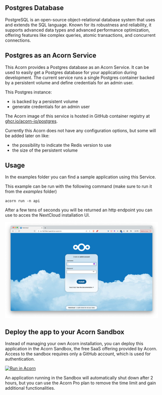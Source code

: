 ## Postgres Database

PostgreSQL is an open-source object-relational database system that uses and extends the SQL language. Known for its robustness and reliability, it supports advanced data types and advanced performance optimization, offering features like complex queries, atomic transactions, and concurrent connections.

## Postgres as an Acorn Service

This Acorn provides a Postgres database as an Acorn Service. It can be used to easily get a Postgres database for your application during development. The current service runs a single Postgres container backed by a persistent volume and define credentials for an admin user.

This Postgres instance:
- is backed by a persistent volume
- generate credentials for an admin user

The Acorn image of this service is hosted in GitHub container registry at [ghcr.io/acorn-io/postgres](ghcr.io/acorn-io/postgres). 

Currently this Acorn does not have any configuration options, but some will be added later on like:
- the possibility to indicate the Redis version to use
- the size of the persistent volume

## Usage

In the examples folder you can find a sample application using this Service. 

This example can be run with the following command (make sure to run it from the *examples* folder)

```
acorn run -n api
```

After a few tens of seconds you will be returned an http endpoint you can use to acces the NextCloud installation UI.

![UI](./examples/images/nextcloud.png)

## Deploy the app to your Acorn Sandbox

Instead of managing your own Acorn installation, you can deploy this application in the Acorn Sandbox, the free SaaS offering provided by Acorn. Access to the sandbox requires only a GitHub account, which is used for authentication.

[![Run in Acorn](https://acorn.io/v1-ui/run/badge?image=ghcr.io+acorn-io+postgres+examples:v%23.%23-%23)](https://acorn.io/run/ghcr.io/acorn-io/postgres/examples:v%23.%23-%23)

An application running in the Sandbox will automatically shut down after 2 hours, but you can use the Acorn Pro plan to remove the time limit and gain additional functionalities.
